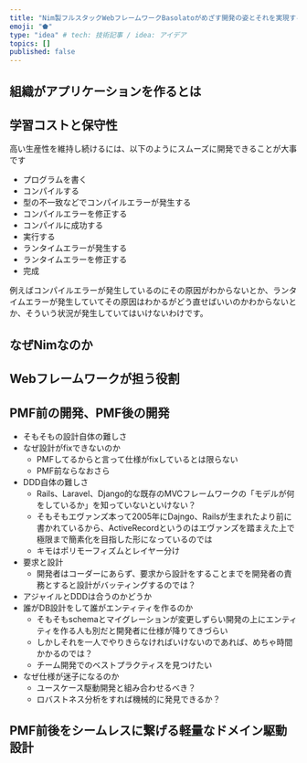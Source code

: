 ```yaml
---
title: "Nim製フルスタックWebフレームワークBasolatoがめざす開発の姿とそれを実現するアーキテクチャ"
emoji: "⬟"
type: "idea" # tech: 技術記事 / idea: アイデア
topics: []
published: false
---
```


## 組織がアプリケーションを作るとは

## 学習コストと保守性
高い生産性を維持し続けるには、以下のようにスムーズに開発できることが大事です
- プログラムを書く
- コンパイルする
- 型の不一致などでコンパイルエラーが発生する
- コンパイルエラーを修正する
- コンパイルに成功する
- 実行する
- ランタイムエラーが発生する
- ランタイムエラーを修正する
- 完成

例えばコンパイルエラーが発生しているのにその原因がわからないとか、ランタイムエラーが発生していてその原因はわかるがどう直せばいいのかわからないとか、そういう状況が発生していてはいけないわけです。

## なぜNimなのか
## Webフレームワークが担う役割
## PMF前の開発、PMF後の開発
- そもそもの設計自体の難しさ
- なぜ設計がfixできないのか
  - PMFしてるからと言って仕様がfixしているとは限らない
  - PMF前ならなおさら
- DDD自体の難しさ
  - Rails、Laravel、Django的な既存のMVCフレームワークの「モデルが何をしているか」を知っていないといけない？
  - そもそもエヴァンズ本って2005年にDajngo、Railsが生まれたより前に書かれているから、ActiveRecordというのはエヴァンズを踏まえた上で極限まで簡素化を目指した形になっているのでは
  - キモはポリモーフィズムとレイヤー分け
- 要求と設計
  - 開発者はコーダーにあらず、要求から設計をすることまでを開発者の責務とすると設計がバッティングするのでは？
- アジャイルとDDDは合うのかどうか
- 誰がDB設計をして誰がエンティティを作るのか
  - そもそもschemaとマイグレーションが変更しずらい開発の上にエンティティを作る人も別だと開発者に仕様が降りてきづらい
  - しかしそれを一人でやりきらなければいけないのであれば、めちゃ時間かかるのでは？
  - チーム開発でのベストプラクティスを見つけたい
- なぜ仕様が迷子になるのか
  - ユースケース駆動開発と組み合わせるべき？
  - ロバストネス分析をすれば機械的に発見できるか？

## PMF前後をシームレスに繋げる軽量なドメイン駆動設計

